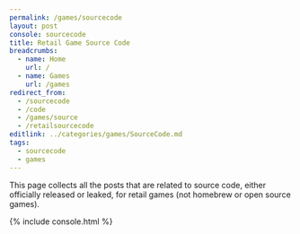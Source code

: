 ```yaml
---
permalink: /games/sourcecode
layout: post
console: sourcecode
title: Retail Game Source Code
breadcrumbs:
  - name: Home
    url: /
  - name: Games
    url: /games
redirect_from:
  - /sourcecode
  - /code
  - /games/source
  - /retailsourcecode
editlink: ../categories/games/SourceCode.md
tags:
  - sourcecode
  - games
---
```

This page collects all the posts that are related to source code, either officially released or leaked, for retail games (not homebrew or open source games).


{% include console.html %}

